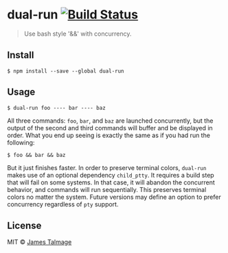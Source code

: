 # dual-run [![Build Status](https://travis-ci.org/jamestalmage/dual-run.svg?branch=master)](https://travis-ci.org/jamestalmage/dual-run)

> Use bash style '&&' with concurrency.


## Install

```
$ npm install --save --global dual-run
```

## Usage

```
$ dual-run foo ---- bar ---- baz
```

All three commands: `foo`, `bar`, and `baz` are launched concurrently, but the output of the second and third commands will buffer and be displayed in order. What you end up seeing is exactly the same as if you had run the following:
 
 ```
 $ foo && bar && baz
 ```
 
 But it just finishes faster. In order to preserve terminal colors, `dual-run` makes use of an optional dependency `child_ptty`. It requires a build step that will fail on some systems. In that case, it will abandon the concurrent behavior, and commands will run sequentially. This preserves terminal colors no matter the system. Future versions may define an option to prefer concurrency regardless of `pty` support. 

## License

MIT © [James Talmage](http://github.com/jamestalmage)

